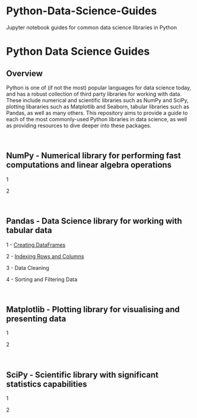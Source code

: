 # Python-Data-Science-Guides
Jupyter notebook guides for common data science libraries in Python


# Python Data Science Guides

## Overview

Python is one of (if not the most) popular languages for data science today, and has a robust collection of third party libraries for working with data. These include numerical and scientific libraries such as NumPy and SciPy, plotting libararies such as Matplotlib and Seaborn, tabular libraries such as Pandas, as well as many others. This repository aims to provide a guide to each of the most commonly-used Python libraries in data science, as well as providing resources to dive deeper into these packages.

&nbsp;


## NumPy - Numerical library for performing fast computations and linear algebra operations

1

2

&nbsp;


## Pandas - Data Science library for working with tabular data

1 - [Creating DataFrames](https://github.com/BradneySmith/Python-Data-Science-Guides/blob/main/Pandas/1%20-%20Creating%20DataFrames.ipynb)

2 - [Indexing Rows and Columns]([https://github.com/BradneySmith/Statistics-for-Machine-Learning/blob/main/Chapter%201%20-%20Statistics%20Fundamentals/1.2%20-%20Basic%20Data%20Visualisation.ipynb](https://github.com/BradneySmith/Python-Data-Science-Guides/blob/main/Pandas/2%20-%20Indexing%20Rows%20and%20Columns.ipynb))

3 - Data Cleaning

4 - Sorting and Filtering Data

&nbsp;


## Matplotlib - Plotting library for visualising and presenting data

1

2

&nbsp;


## SciPy - Scientific library with significant statistics capabilities

1

2

&nbsp;
